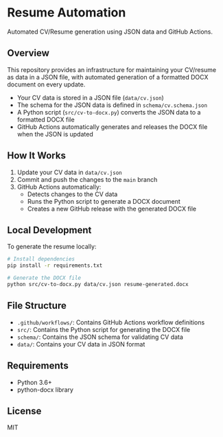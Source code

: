 # Resume Automation

Automated CV/Resume generation using JSON data and GitHub Actions.

## Overview

This repository provides an infrastructure for maintaining your CV/resume as data in a JSON file, with automated generation of a formatted DOCX document on every update.

- Your CV data is stored in a JSON file (`data/cv.json`)
- The schema for the JSON data is defined in `schema/cv.schema.json`
- A Python script (`src/cv-to-docx.py`) converts the JSON data to a formatted DOCX file
- GitHub Actions automatically generates and releases the DOCX file when the JSON is updated

## How It Works

1. Update your CV data in `data/cv.json`
2. Commit and push the changes to the `main` branch
3. GitHub Actions automatically:
   - Detects changes to the CV data
   - Runs the Python script to generate a DOCX document
   - Creates a new GitHub release with the generated DOCX file

## Local Development

To generate the resume locally:

```bash
# Install dependencies
pip install -r requirements.txt

# Generate the DOCX file
python src/cv-to-docx.py data/cv.json resume-generated.docx
```

## File Structure

- `.github/workflows/`: Contains GitHub Actions workflow definitions
- `src/`: Contains the Python script for generating the DOCX file
- `schema/`: Contains the JSON schema for validating CV data
- `data/`: Contains your CV data in JSON format

## Requirements

- Python 3.6+
- python-docx library

## License

MIT
